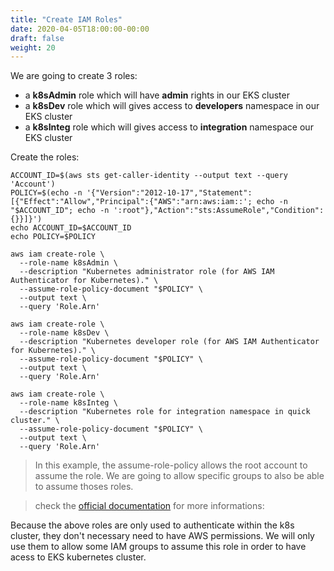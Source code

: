 ```yaml
---
title: "Create IAM Roles"
date: 2020-04-05T18:00:00-00:00
draft: false
weight: 20
---
```


We are going to create 3 roles:

- a **k8sAdmin** role which will have **admin** rights in our EKS cluster
- a **k8sDev** role which will gives access to **developers** namespace in our EKS cluster
- a **k8sInteg** role which will gives access to **integration** namespace our EKS cluster

Create the roles:

```
ACCOUNT_ID=$(aws sts get-caller-identity --output text --query 'Account')
POLICY=$(echo -n '{"Version":"2012-10-17","Statement":[{"Effect":"Allow","Principal":{"AWS":"arn:aws:iam::'; echo -n "$ACCOUNT_ID"; echo -n ':root"},"Action":"sts:AssumeRole","Condition":{}}]}')
echo ACCOUNT_ID=$ACCOUNT_ID
echo POLICY=$POLICY

aws iam create-role \
  --role-name k8sAdmin \
  --description "Kubernetes administrator role (for AWS IAM Authenticator for Kubernetes)." \
  --assume-role-policy-document "$POLICY" \
  --output text \
  --query 'Role.Arn'

aws iam create-role \
  --role-name k8sDev \
  --description "Kubernetes developer role (for AWS IAM Authenticator for Kubernetes)." \
  --assume-role-policy-document "$POLICY" \
  --output text \
  --query 'Role.Arn'
  
aws iam create-role \
  --role-name k8sInteg \
  --description "Kubernetes role for integration namespace in quick cluster." \
  --assume-role-policy-document "$POLICY" \
  --output text \
  --query 'Role.Arn'
```

> In this example, the assume-role-policy allows the root account to assume the role. 
We are going to allow specific groups to also be able to assume thoses roles.

> check the [official documentation](https://docs.aws.amazon.com/eks/latest/userguide/iam-roles-for-service-accounts-technical-overview.html) for more informations: 
> 

Because the above roles are only used to authenticate within the k8s cluster, they don't necessary need to have AWS permissions. 
We will only use them to allow some IAM groups to assume this role in order to have acess to EKS kubernetes cluster.

